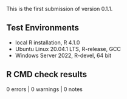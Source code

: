 This is the first submission of version 0.1.1.

## Test Environments

- local R installation, R 4.1.0
- Ubuntu Linux 20.04.1 LTS, R-release, GCC
- Windows Server 2022, R-devel, 64 bit

## R CMD check results

0 errors | 0 warnings | 0 notes

